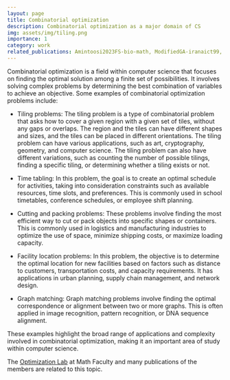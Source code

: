 ```yaml
---
layout: page
title: Combinatorial optimization
description: Combinatorial optimization as a major domain of CS
img: assets/img/tiling.png
importance: 1
category: work
related_publications: Amintoosi2023FS-bio-math, ModifiedGA-iranaict99, Ezzati99, Monsefi02agenetic, Amintoosi04fuzzy, Amintoosi04using, Amintoosi05feature, Amintoosi07using, Amintoosi07afishschool,Monsefi00agenetic, Amintoosi79-NP-Hard,Amintoosi04optimum, Ezzati98-TSCO-GD,Hokmabadi96Coco,Ezzati96graph,Shahi93UFLP, Hoseini93mincutSA,Rezazadeh93hub,
---
```


Combinatorial optimization is a field within computer science that focuses on finding the optimal solution among a finite set of possibilities. It involves solving complex problems by determining the best combination of variables to achieve an objective. Some examples of combinatorial optimization problems include:

- Tiling problems: The tiling problem is a type of combinatorial problem that asks how to cover a given region with a given set of tiles, without any gaps or overlaps. The region and the tiles can have different shapes and sizes, and the tiles can be placed in different orientations. The tiling problem can have various applications, such as art, cryptography, geometry, and computer science. The tiling problem can also have different variations, such as counting the number of possible tilings, finding a specific tiling, or determining whether a tiling exists or not.

- Time tabling: In this problem, the goal is to create an optimal schedule for activities, taking into consideration constraints such as available resources, time slots, and preferences. This is commonly used in school timetables, conference schedules, or employee shift planning.

<!-- - Cutting stock problem: This problem involves finding the best way to cut raw materials into smaller pieces to minimize waste. It is often applied in industries such as paper production, where large rolls of paper need to be cut into smaller sizes with minimal leftover scrap.

- N-queen problem: In this problem, the task is to place N queens on an N×N chessboard such that no two queens can attack each other. It is a classic example of a combinatorial optimization problem and has applications in chess game programming and layout design. -->

- Cutting and packing problems: These problems involve finding the most efficient way to cut or pack objects into specific shapes or containers. This is commonly used in logistics and manufacturing industries to optimize the use of space, minimize shipping costs, or maximize loading capacity.

- Facility location problems: In this problem, the objective is to determine the optimal location for new facilities based on factors such as distance to customers, transportation costs, and capacity requirements. It has applications in urban planning, supply chain management, and network design.

- Graph matching: Graph matching problems involve finding the optimal correspondence or alignment between two or more graphs. This is often applied in image recognition, pattern recognition, or DNA sequence alignment.

These examples highlight the broad range of applications and complexity involved in combinatorial optimization, making it an important area of study within computer science.

The [Optimization Lab](https://umoplab.github.io/) at Math Faculty and many publications of the members are related to this topic.
